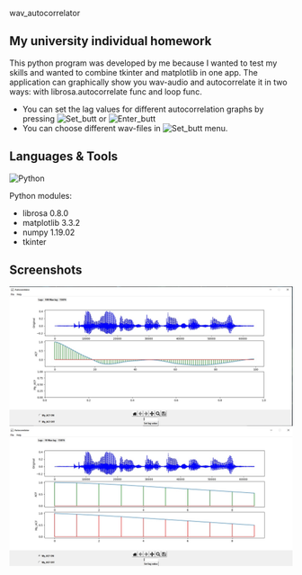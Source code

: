 wav_autocorrelator

## My university individual homework 

This python program was developed by me because I wanted to test my skills and wanted to combine tkinter and matplotlib in one app.
The application can graphically show you wav-audio and autocorrelate it in two ways: with librosa.autocorrelate func and loop func.

- You can set the lag values for different autocorrelation graphs by pressing ![Set_butt](https://img.shields.io/badge/-Set_lag_value-grey) or ![Enter_butt](https://img.shields.io/badge/-Enter-grey)
- You can choose different wav-files in ![Set_butt](https://img.shields.io/badge/-File-grey) menu.

## Languages & Tools
![Python](https://img.shields.io/badge/-Python-blue?style=plastic&logo=python&logoColor=yellow)

Python modules:
- librosa 0.8.0
- matplotlib 3.3.2
- numpy 1.19.02
- tkinter

## Screenshots
![My_ACF OFF](https://github.com/Scalcur/wav_autocorrelator/blob/main/screenshots/1.jpg)
![My_ACF ON](https://github.com/Scalcur/wav_autocorrelator/blob/main/screenshots/2.jpg)
 
